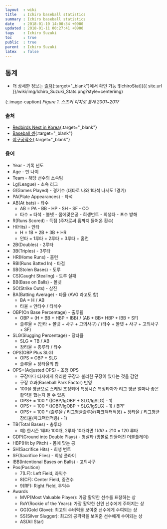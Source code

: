 ```yaml
---
layout  : wiki
title   : Ichiro baseball statistics
summary : Ichiro baseball statistics
date    : 2018-01-10 14:00:34 +0900
updated : 2018-01-11 00:27:41 +0900
tags    : Ichiro Suzuki
toc     : true
public  : true
parent  : Ichiro Suzuki
latex   : false
---
```


## 통계
* 더 상세한 정보는 [출처](https://www.baseball-reference.com/players/s/suzukic01.shtml){:target="_blank"}에서 확인 가능
![IchiroStat]({{ site.url }}/wiki/img/Ichiro_Suzuki_Stats.png?style=centerimg)

{:.image-caption}
*Figure 1. 스츠키 이치로 통계 2001~2017*

### 출처
* [Redbirds Nest in Korea](http://birdsnest.tistory.com/73){:target="_blank"}
* [Baseball 젠](http://baseballgen.com/11){:target="_blank"}
* [야구공작소](http://ko.yagongso.wikidok.net/wp-d/5a49e1c65e59ac9d786bfafb/View){:target="_blank"}

### 용어 
* Year - 기록 년도 
* Age - 만 나이
* Team - 해당 선수의 소속팀 
* Lg(League) - 소속 리그 
* G(Games Played) - 경기수 (대타로 나와 1타석 나서도 1경기)
* PA(Plate Appearances) - 타석
* AB(At bats) - 타수 
  * AB = PA - BB - HP - SH - SF - CO
  * 타수 = 타석 - 볼넷 - 몸에맞은공 - 희생번트 - 희생타 - 포수 방해
* R(Runs Scored) - 득점 (주자로써 홈까지 들어온 횟수) 
* H(Hits) - 안타 
  * H = 1B + 2B + 3B + HR
  * 안타 = 1루타 + 2루타 + 3루타 + 홈런
* 2B(Doubles) - 2루타 
* 3B(Triples) - 3루타 
* HR(Home Runs) - 홈런 
* RBI(Runs Batted In) - 타점 
* SB(Stolen Bases) - 도루 
* CS(Caught Stealing) - 도루 실패
* BB(Base on Balls) - 볼넷 
* SO(Strike Outs) - 삼진 
* BA(Batting Average) - 타율 (AVG 라고도 함)
  * BA = H / AB
  * 타율 = 안타수 / 타석수
* OBP(On Base Percentage) - 출루율 
  * OBP = (H + BB + HBP + IBB) / (AB + BB+ HBP + IBB + SF)
  * 출루율 = (안타 + 볼넷 + 사구 + 고의사구) / (타수 + 볼넷 + 사구 + 고의사구 + SF)
* SLG(Slugging Percentage) - 장타율
  * SLG = TB / AB
  * 장타율 = 총루타 / 타수
* OPS(OBP Plus SLG)
  * OPS = OBP + SLG
  * 출루율 + 장타율의 합 
* OPS+(Adjusted OPS) - 조정 OPS
  * 구장마다 타자에게 유리한 구장과 불리한 구장이 있다는 것을 감안
  * 구장 효과(Baseball Park Factor) 반영 
  * 100을 평균으로 스케일 조정되어 특정시즌 특정타자가 리그 평균 얼마나 좋은 활약을 했는지 알 수 있음
  * OPS+ = 100 * ((OBP/lgOBP + SLG/lgSLG) - 1)
  * OPS+ = 100 * ((OBP/lgOBP + SLG/lgSLG) - 1) / BPF
  * OPS+ = 100 * (출루율 / 리그평균출루율(파크팩터적용) + 장타율 / 리그평균장타율(파크팩터적용) - 1)
* TB(Total Bases) - 총루타 
  * 예) 한시즌 1루타 100개, 2루타 10개라면 1*100 + 2*10 = 120 루타
* GDP(Ground into Double Plays) - 병살타 (땅볼로 만들어진 더블플레이)
* HBP(Hit by Pitch) - 몸에 맞는 공
* SH(Sacrifice Hits) - 희생 번트
* SF(Sacrifice Flies) - 희생 플라이
* IBB(Intentional Bases on Balls) - 고의사구 
* Pos(Position)
  * 7(LF): Left Field, 좌익수
  * 8(CF): Center Field, 중견수
  * 9(RF): Right Field, 우익수
* Awards
  * MVP(Most Valuable Player): 가장 활약한 선수를 표창하는 상
  * RoY(Rookie of the Years): 가장 활약한 신인 선수에게 주어지는 상
  * GG(Gold Glove): 최고의 수비력을 보여준 선수에게 수여되는 상
  * SS(Silver Slugger): 최고의 공격력을 보여준 선수에게 수여되는 상
  * AS(All Star)
